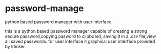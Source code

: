 # password-manage
python based password manager with user interface.

this is a python based password manager capable of 
creating a strong secure password,copying pasword to clipboard,
saving it in a .csv file,view all saved passwords.
for user interface it graphical user interface provided by ktinker.
